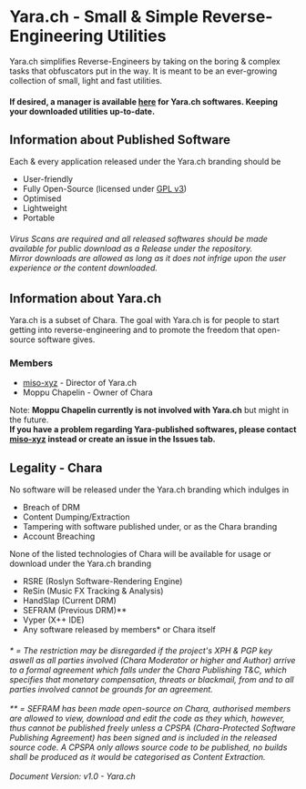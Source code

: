 # Yara.ch - Small & Simple Reverse-Engineering Utilities
Yara.ch simplifies Reverse-Engineers by taking on the boring & complex tasks that obfuscators put in the way. It is meant to be an ever-growing collection of small, light and fast utilities.

<h4>If desired, a manager is available <a href="">here</a> for Yara.ch softwares. Keeping your downloaded utilities up-to-date.

## Information about Published Software
Each & every application released under the Yara.ch branding should be
- User-friendly
- Fully Open-Source (licensed under <a href="https://choosealicense.com/licenses/gpl-3.0/">GPL v3</a>)
- Optimised
- Lightweight
- Portable

<h6>Virus Scans are required and all released softwares should be made available for public download as a Release under the repository.</br> Mirror downloads are allowed as long as it does not infrige upon the user experience or the content downloaded.</h6>

## Information about Yara.ch
Yara.ch is a subset of Chara. The goal with Yara.ch is for people to start getting into reverse-engineering and to promote the freedom that open-source software gives.

### Members
- <a href="https://github.com/miso-xyz">miso-xyz</a> - Director of Yara.ch
- Moppu Chapelin - Owner of Chara

Note: **Moppu Chapelin currently is not involved with Yara.ch** but might in the future.</br>**If you have a problem regarding Yara-published softwares, please contact <a href="https://github.com/miso-xyz">miso-xyz</a> instead or create an issue in the Issues tab.**

## Legality - Chara

No software will be released under the Yara.ch branding which indulges in
- Breach of DRM
- Content Dumping/Extraction
- Tampering with software published under, or as the Chara branding
- Account Breaching

None of the listed technologies of Chara will be available for usage or download under the Yara.ch branding
- RSRE (Roslyn Software-Rendering Engine)
- ReSin (Music FX Tracking & Analysis)
- HandSlap (Current DRM)
- SEFRAM (Previous DRM)**
- Vyper (X++ IDE)
- Any software released by members* or Chara itself

<h6>
* = The restriction may be disregarded if the project's XPH & PGP key aswell as all parties involved (Chara Moderator or higher and Author) arrive to a formal agreement which falls under the Chara Publishing T&C, which specifies that monetary compensation, threats or blackmail, from and to all parties involved cannot be grounds for an agreement.</br></br>
** = SEFRAM has been made open-source on Chara, authorised members are allowed to view, download and edit the code as they which, however, thus cannot be published freely unless a CPSPA (Chara-Protected Software Publishing Agreement) has been signed and is included in the released source code. A CPSPA only allows source code to be published, no builds shall be produced as it would be categorised as Content Extraction.</br></br>Document Version: v1.0 - Yara.ch
</h6>

